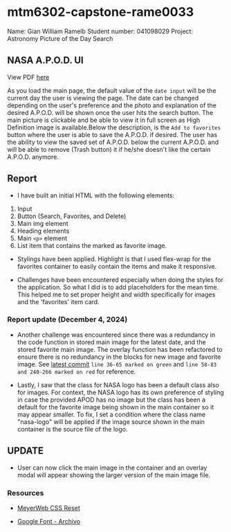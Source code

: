 # mtm6302-capstone-rame0033
Name: Gian William Ramelb
Student number: 041098029
Project: Astronomy Picture of the Day Search


## NASA A.P.O.D. UI 
View PDF [here](./gian-ramelb-apod-mockup.pdf)

As you load the main page, the default value of the `date input` will be the current day the user is viewing the page. The date can be changed depending on the user's preference and the photo and explanation of the desired A.P.O.D. will be shown once the user hits the search button. The main picture is clickable and be able to view it in full screen as High Definition image is available.Below the description, is the `Add to favorites` button where the user is able to save the A.P.O.D. if desired. The user has the ability to view the saved set of A.P.O.D. below the current A.P.O.D. and will be able to remove (Trash button) it if he/she doesn't like the certain A.P.O.D. anymore.


## Report

- I have built an initial HTML with the following elements:
1. Input
2. Button (Search, Favorites, and Delete)
3. Main img element
4. Heading elements
5. Main `<p>` element
6. List item that contains the marked as favorite image.

- Stylings have been applied. Highlight is that I used flex-wrap for the favorites container to easily contain the items and make it responsive.

- Challenges have been encountered especially when doing the styles for the application. So what I did is to add placeholders for the mean time. This helped me to set proper height and width specifically for images and the 'favorites' item card. 

### Report update (December 4, 2024)

- Another challenge was encountered since there was a redundancy in the code function in stored main image for the latest date, and the stored favorite main image. The overlay function has been refactored to ensure there is no redundancy in the blocks for new image and favorite image. See [latest commit](https://github.com/rame0033/mtm6302-capstone-rame0033/commit/a1e1f58983b3b4ce3e59dcc942af617d86f5aa0e) `line 36-65 marked on green` and `line 58-83 and 240-266 marked on red` for reference.

- Lastly, I saw that the class for NASA logo has been a default class also for images. For context, the NASA logo has its own preference of styling in case the provided APOD has no image but the class has been a default for the favorite image being shown in the main container so it may appear smaller. To fix, I set a condition where the class name "nasa-logo" will be applied if the image source shown in the main container is the source file of the logo.

## UPDATE

- User can now click the main image in the container and an overlay modal will appear showing the larger version of the main image file.



### Resources
- [MeyerWeb CSS Reset](https://meyerweb.com/eric/tools/css/reset/)

- [Google Font - Archivo](https://fonts.google.com/specimen/Archivo)